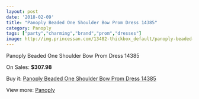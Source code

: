 ```yaml
---
layout: post
date: '2018-02-09'
title: "Panoply Beaded One Shoulder Bow Prom Dress 14385"
category: Panoply
tags: ["party","charming","brand","prom","dresses"]
image: http://img.princessan.com/13482-thickbox_default/panoply-beaded-one-shoulder-bow-prom-dress-14385.jpg
---
```

Panoply Beaded One Shoulder Bow Prom Dress 14385

On Sales: **$307.98**
<a href="https://www.princessan.com/en/panoply/6347-panoply-beaded-one-shoulder-bow-prom-dress-14385.html"><amp-img layout="responsive" width="600" height="600" src="//img.princessan.com/13482-thickbox_default/panoply-beaded-one-shoulder-bow-prom-dress-14385.jpg" alt="Panoply Beaded One Shoulder Bow Prom Dress 14385 0" /></a>
<a href="https://www.princessan.com/en/panoply/6347-panoply-beaded-one-shoulder-bow-prom-dress-14385.html"><amp-img layout="responsive" width="600" height="600" src="//img.princessan.com/13484-thickbox_default/panoply-beaded-one-shoulder-bow-prom-dress-14385.jpg" alt="Panoply Beaded One Shoulder Bow Prom Dress 14385 1" /></a>
<a href="https://www.princessan.com/en/panoply/6347-panoply-beaded-one-shoulder-bow-prom-dress-14385.html"><amp-img layout="responsive" width="600" height="600" src="//img.princessan.com/13483-thickbox_default/panoply-beaded-one-shoulder-bow-prom-dress-14385.jpg" alt="Panoply Beaded One Shoulder Bow Prom Dress 14385 2" /></a>

Buy it: [Panoply Beaded One Shoulder Bow Prom Dress 14385](https://www.princessan.com/en/panoply/6347-panoply-beaded-one-shoulder-bow-prom-dress-14385.html "Panoply Beaded One Shoulder Bow Prom Dress 14385")

View more: [Panoply](https://www.princessan.com/en/50-panoply "Panoply")